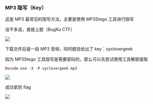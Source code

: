 ### MP3 隐写（Key）

这是 MP3 最常见的隐写方法，主要是使用 MP3Stego 工具进行隐写

话不多说，直接上题（BugKu CTF）

![](https://pic1.imgdb.cn/item/677f83b4d0e0a243d4f28523.jpg)

下载文件后是一段 MP3 音频，同时题目给出了 key：syclovergeek

因为 MP3Stego 工具隐写是需要密码的，那么可以先尝试使用工具解密提取

```shell
Decode.exe -X -P syclovergeek mp3
```

![](https://pic1.imgdb.cn/item/677f83c5d0e0a243d4f28529.jpg)

成功拿到 flag

![](https://pic1.imgdb.cn/item/677f8436d0e0a243d4f2856f.jpg)